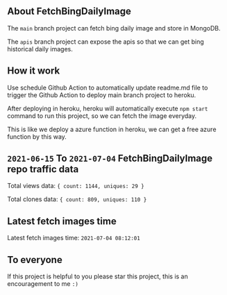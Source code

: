 ## About FetchBingDailyImage

The `main` branch project can fetch bing daily image and store in MongoDB.

The `apis` branch project can expose the apis so that we can get bing historical daily images.

## How it work

Use schedule Github Action to automatically update readme.md file to trigger the Github Action to deploy main branch project to heroku.

After deploying in heroku, heroku will automatically execute `npm start` command to run this project, so we can fetch the image everyday.

This is like we deploy a azure function in heroku, we can get a free azure function by this way.

## `2021-06-15` To `2021-07-04` FetchBingDailyImage repo traffic data

Total views data: `{ count: 1144, uniques: 29 }`

Total clones data: `{ count: 809, uniques: 110 }`

## Latest fetch images time

Latest fetch images time: `2021-07-04 08:12:01`

## To everyone

If this project is helpful to you please star this project, this is an encouragement to me `:)`



